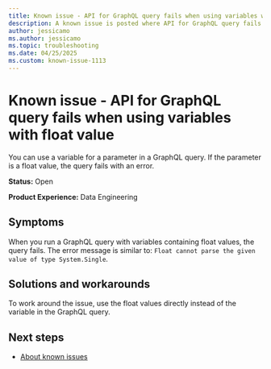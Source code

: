 ```yaml
---
title: Known issue - API for GraphQL query fails when using variables with float value
description: A known issue is posted where API for GraphQL query fails when using variables with float value.
author: jessicamo
ms.author: jessicamo
ms.topic: troubleshooting  
ms.date: 04/25/2025
ms.custom: known-issue-1113
---
```


# Known issue - API for GraphQL query fails when using variables with float value

You can use a variable for a parameter in a GraphQL query. If the parameter is a float value, the query fails with an error.

**Status:** Open

**Product Experience:** Data Engineering

## Symptoms

When you run a GraphQL query with variables containing float values, the query fails. The error message is similar to: `Float cannot parse the given value of type System.Single`.

## Solutions and workarounds

To work around the issue, use the float values directly instead of the variable in the GraphQL query.

## Next steps

- [About known issues](https://support.fabric.microsoft.com/known-issues)
